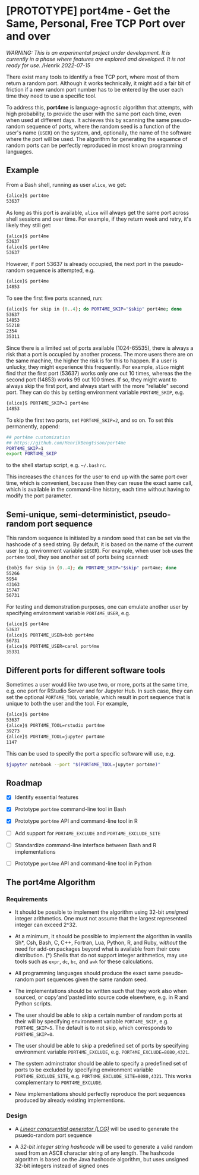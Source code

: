 # [PROTOTYPE] port4me - Get the Same, Personal, Free TCP Port over and over

_WARNING: This is an experimental project under development. It is currently in a phase where features are explored and developed.  It is not ready for use. /Henrik 2022-07-15_


There exist many tools to identify a free TCP port, where most of them return a random port.  Although it works technically, it might add a fair bit of friction if a new random port number has to be entered by the user each time they need to use a specific tool.

To address this, **port4me** is language-agnostic algorithm that attempts, with high probability, to provide the user with the same port each time, even when used at different days.  It achieves this by scanning the same pseudo-random sequence of ports, where the random seed is a function of the user's name (`USER`) on the system, and, optionally, the name of the software where the port will be used.  The algorithm for generating the sequence of random ports can be perfectly reproduced in most known programming languages.  


## Example

From a Bash shell, running as user `alice`, we get:

```sh
{alice}$ port4me
53637
```

As long as this port is available, `alice` will always get the same port across shell sessions and over time.  For example, if they return week and retry, it's likely they still get:

```sh
{alice}$ port4me
53637
{alice}$ port4me
53637
```

However, if port 53637 is already occupied, the next port in the pseudo-random sequence is attempted, e.g.

```sh
{alice}$ port4me
14853
```

To see the first five ports scanned, run:

```sh
{alice}$ for skip in {0..4}; do PORT4ME_SKIP="$skip" port4me; done
53637
14853
55218
2354
35311
```

Since there is a limited set of ports available (1024-65535), there is always a risk that a port is occupied by another process.  The more users there are on the same machine, the higher the risk is for this to happen.  If a user is unlucky, they might experience this frequently.  For example, `alice` might find that the first port (53637) works only one out 10 times, whereas the the second port (14853) works 99 out 100 times.  If so, they might want to always skip the first port, and always start with the more "reliable" second port.  They can do this by setting environment variable `PORT4ME_SKIP`, e.g.

```sh
{alice}$ PORT4ME_SKIP=1 port4me
14853
```

To skip the first two ports, set `PORT4ME_SKIP=2`, and so on.  To set this permanently, append:

```sh
## port4me customization
## https://github.com/HenrikBengtsson/port4me
PORT4ME_SKIP=1
export PORT4ME_SKIP
```

to the shell startup script, e.g. `~/.bashrc`.

This increases the chances for the user to end up with the same port over time, which is convenient, because then they can reuse the exact same call, which is available in the command-line history, each time without having to modify the port parameter.


## Semi-unique, semi-deterministict, pseudo-random port sequence

This random sequence is initiated by a random seed that can be set via the hashcode of a seed string.  By default, it is based on the name of the current user (e.g. environment variable `$USER`).  For example, when user `bob` uses the `port4me` tool, they see another set of ports being scanned:

```sh
{bob}$ for skip in {0..4}; do PORT4ME_SKIP="$skip" port4me; done
55266
5954
43163
15747
56731
```

For testing and demonstration purposes, one can emulate another user by specifying environment variable `PORT4ME_USER`, e.g.

```sh
{alice}$ port4me
53637
{alice}$ PORT4ME_USER=bob port4me
56731
{alice}$ PORT4ME_USER=carol port4me
35331
```

## Different ports for different software tools

Sometimes a user would like two use two, or more, ports at the same time, e.g. one port for RStudio Server and for Jupyter Hub.  In such case, they can set the optional `PORT4ME_TOOL` variable, which result in port sequence that is unique to both the user and the tool.  For example,

```sh
{alice}$ port4me
53637
{alice}$ PORT4ME_TOOL=rstudio port4me
39273
{alice}$ PORT4ME_TOOL=jupyter port4me
1147
```

This can be used to specify the port a specific software will use, e.g.

```sh
$jupyter notebook --port "$(PORT4ME_TOOL=jupyter port4me)"
```


## Roadmap 

* [x] Identify essential features
* [x] Prototype `port4me` command-line tool in Bash
* [x] Prototype `port4me` API and command-line tool in R
* [ ] Add support for `PORT4ME_EXCLUDE` and `PORT4ME_EXCLUDE_SITE`
* [ ] Standardize command-line interface between Bash and R implementations
* [ ] Prototype `port4me` API and command-line tool in Python


## The port4me Algorithm

### Requirements

* It should be possible to implement the algorithm using 32-bit _unsigned_ integer arithmetics.  One must not assume that the largest represented integer can exceed 2^32.

* At a minimum, it should be possible to implement the algorithm in vanilla Sh\*, Csh, Bash, C, C++, Fortran, Lua, Python, R, and Ruby, _without_ the need for add-on packages beyond what is available from their core distribution. (*) Shells that do not support integer arithmetics, may use tools such as `expr`, `dc`, `bc`, and `awk` for these calculations.

* All programming languages should produce the exact same pseudo-random port sequences given the same random seed.

* The implementations should be written such that they work also when sourced, or copy'and'pasted into source code elsewhere, e.g. in R and Python scripts.

* The user should be able to skip a certain number of random ports at their will by specifying environment variable `PORT4ME_SKIP`, e.g. `PORT4ME_SKIP=5`.  The default is to not skip, which corresponds to `PORT4ME_SKIP=0`.

* The user should be able to skip a predefined set of ports by specifying environment variable `PORT4ME_EXCLUDE`, e.g. `PORT4ME_EXCLUDE=8080,4321`.

* The system adminstrator should be able to specify a predefined set of ports to be excluded by specifying environment variable `PORT4ME_EXCLUDE_SITE`, e.g. `PORT4ME_EXCLUDE_SITE=8080,4321`.  This works complementary to `PORT4ME_EXCLUDE`.

* New implementations should perfectly reproduce the port sequences produced by already existing implementions.


### Design

* A _[Linear congruential generator (LCG)](https://en.wikipedia.org/wiki/Linear_congruential_generator)_ will be used to generate the psuedo-random port sequence

* A _32-bit integer string hashcode_ will be used to generate a valid random seed from an ASCII character string of any length. The hashcode algorithm is based on the Java hashcode algorithm, but uses unsigned 32-bit integers instead of signed ones
